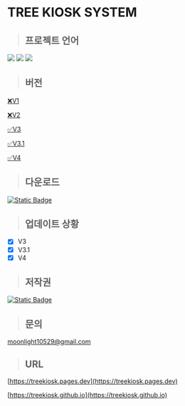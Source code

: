 # TREE KIOSK SYSTEM

> ## 프로젝트 언어

<img src="https://img.shields.io/badge/html5-E34F26?style=for-the-badge&logo=html5&logoColor=white">
<img src="https://img.shields.io/badge/javascript-F7DF1E?style=for-the-badge&logo=javascript&logoColor=white">
<img src="https://img.shields.io/badge/css-1572B6?style=for-the-badge&logo=css3&logoColor=white">

> ## 버전

[❌V1](https://github.com/treeentertainment/KIOSK/tree/main/V1)

[❌V2](https://github.com/treeentertainment/KIOSK/tree/main/V2)

[✅V3](https://github.com/treeentertainment/KIOSK/tree/main/V3)

[✅V3.1](https://github.com/treeentertainment/KIOSK/tree/main/V3.1)

[✅️V4](https://github.com/treeentertainment/KIOSK/tree/main/V4)

> ## 다운로드

[![Static Badge](https://img.shields.io/badge/download-latest-blue?style=for-the-badge&logo=github)
](https://github.com/treeentertainment/KIOSK/releases/latest)

> ## 업데이트 상황

 - [X] V3
 - [X] V3.1
 - [X] V4 

> ## 저작권

[![Static Badge](https://img.shields.io/badge/Q-green?style=for-the-badge&logo=github)
](https://github.com/202420505)

> ## 문의

[moonlight10529@gmail.com](mailto:moonlight10529@gmail.com)

> ## URL

[https://treekiosk.pages.dev](https://treekiosk.pages.dev)

[https://treekiosk.github.io](https://treekiosk.github.io)
